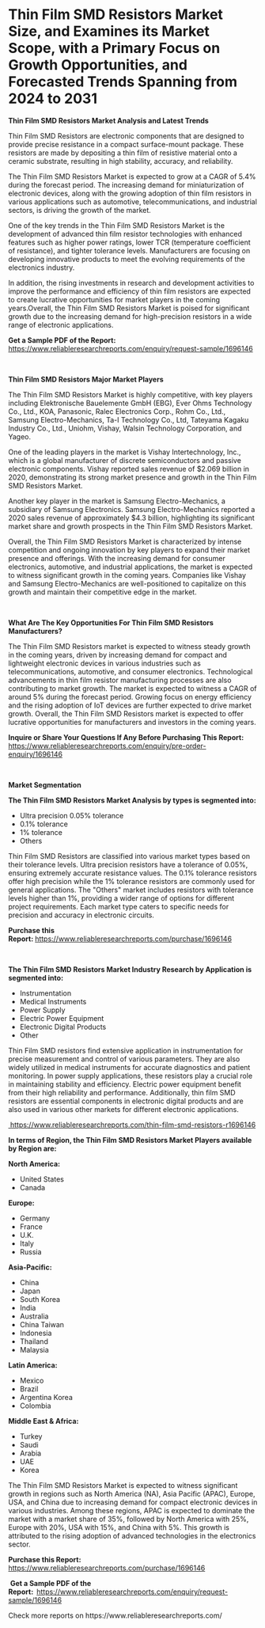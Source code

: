 <p><h1>Thin Film SMD Resistors Market Size, and Examines its Market Scope, with a Primary Focus on Growth Opportunities, and Forecasted Trends Spanning from 2024 to 2031</h1></p><p><strong>Thin Film SMD Resistors Market Analysis and Latest Trends</strong></p>
<p><p>Thin Film SMD Resistors are electronic components that are designed to provide precise resistance in a compact surface-mount package. These resistors are made by depositing a thin film of resistive material onto a ceramic substrate, resulting in high stability, accuracy, and reliability.</p><p>The Thin Film SMD Resistors Market is expected to grow at a CAGR of 5.4% during the forecast period. The increasing demand for miniaturization of electronic devices, along with the growing adoption of thin film resistors in various applications such as automotive, telecommunications, and industrial sectors, is driving the growth of the market.</p><p>One of the key trends in the Thin Film SMD Resistors Market is the development of advanced thin film resistor technologies with enhanced features such as higher power ratings, lower TCR (temperature coefficient of resistance), and tighter tolerance levels. Manufacturers are focusing on developing innovative products to meet the evolving requirements of the electronics industry.</p><p>In addition, the rising investments in research and development activities to improve the performance and efficiency of thin film resistors are expected to create lucrative opportunities for market players in the coming years.Overall, the Thin Film SMD Resistors Market is poised for significant growth due to the increasing demand for high-precision resistors in a wide range of electronic applications.</p></p>
<p><strong>Get a Sample PDF of the Report:&nbsp;</strong> <a href="https://www.reliableresearchreports.com/enquiry/request-sample/1696146">https://www.reliableresearchreports.com/enquiry/request-sample/1696146</a></p>
<p>&nbsp;</p>
<p><strong>Thin Film SMD Resistors Major Market Players</strong></p>
<p><p>The Thin Film SMD Resistors Market is highly competitive, with key players including Elektronische Bauelemente GmbH (EBG), Ever Ohms Technology Co., Ltd., KOA, Panasonic, Ralec Electronics Corp., Rohm Co., Ltd., Samsung Electro-Mechanics, Ta-I Technology Co., Ltd, Tateyama Kagaku Industry Co., Ltd., Uniohm, Vishay, Walsin Technology Corporation, and Yageo. </p><p>One of the leading players in the market is Vishay Intertechnology, Inc., which is a global manufacturer of discrete semiconductors and passive electronic components. Vishay reported sales revenue of $2.069 billion in 2020, demonstrating its strong market presence and growth in the Thin Film SMD Resistors Market.</p><p>Another key player in the market is Samsung Electro-Mechanics, a subsidiary of Samsung Electronics. Samsung Electro-Mechanics reported a 2020 sales revenue of approximately $4.3 billion, highlighting its significant market share and growth prospects in the Thin Film SMD Resistors Market.</p><p>Overall, the Thin Film SMD Resistors Market is characterized by intense competition and ongoing innovation by key players to expand their market presence and offerings. With the increasing demand for consumer electronics, automotive, and industrial applications, the market is expected to witness significant growth in the coming years. Companies like Vishay and Samsung Electro-Mechanics are well-positioned to capitalize on this growth and maintain their competitive edge in the market.</p></p>
<p>&nbsp;</p>
<p><strong>What Are The Key Opportunities For Thin Film SMD Resistors Manufacturers?</strong></p>
<p><p>The Thin Film SMD Resistors market is expected to witness steady growth in the coming years, driven by increasing demand for compact and lightweight electronic devices in various industries such as telecommunications, automotive, and consumer electronics. Technological advancements in thin film resistor manufacturing processes are also contributing to market growth. The market is expected to witness a CAGR of around 5% during the forecast period. Growing focus on energy efficiency and the rising adoption of IoT devices are further expected to drive market growth. Overall, the Thin Film SMD Resistors market is expected to offer lucrative opportunities for manufacturers and investors in the coming years.</p></p>
<p><strong>Inquire or Share Your Questions If Any Before Purchasing This Report:</strong> <a href="https://www.reliableresearchreports.com/enquiry/pre-order-enquiry/1696146">https://www.reliableresearchreports.com/enquiry/pre-order-enquiry/1696146</a></p>
<p>&nbsp;</p>
<p><strong>Market Segmentation</strong></p>
<p><strong>The Thin Film SMD Resistors Market Analysis by types is segmented into:</strong></p>
<p><ul><li>Ultra precision 0.05% tolerance</li><li>0.1% tolerance</li><li>1% tolerance</li><li>Others</li></ul></p>
<p><p>Thin Film SMD Resistors are classified into various market types based on their tolerance levels. Ultra precision resistors have a tolerance of 0.05%, ensuring extremely accurate resistance values. The 0.1% tolerance resistors offer high precision while the 1% tolerance resistors are commonly used for general applications. The "Others" market includes resistors with tolerance levels higher than 1%, providing a wider range of options for different project requirements. Each market type caters to specific needs for precision and accuracy in electronic circuits.</p></p>
<p><strong>Purchase this Report:&nbsp;</strong><a href="https://www.reliableresearchreports.com/purchase/1696146">https://www.reliableresearchreports.com/purchase/1696146</a></p>
<p>&nbsp;</p>
<p><strong>The Thin Film SMD Resistors Market Industry Research by Application is segmented into:</strong></p>
<p><ul><li>Instrumentation</li><li>Medical Instruments</li><li>Power Supply</li><li>Electric Power Equipment</li><li>Electronic Digital Products</li><li>Other</li></ul></p>
<p><p>Thin Film SMD resistors find extensive application in instrumentation for precise measurement and control of various parameters. They are also widely utilized in medical instruments for accurate diagnostics and patient monitoring. In power supply applications, these resistors play a crucial role in maintaining stability and efficiency. Electric power equipment benefit from their high reliability and performance. Additionally, thin film SMD resistors are essential components in electronic digital products and are also used in various other markets for different electronic applications.</p></p>
<p><a href="https://www.reliableresearchreports.com/thin-film-smd-resistors-r1696146">&nbsp;https://www.reliableresearchreports.com/thin-film-smd-resistors-r1696146</a></p>
<p><strong>In terms of Region, the Thin Film SMD Resistors Market Players available by Region are:</strong></p>
<p>
    <p> <strong> North America: </strong>
        <ul>
            <li>United States</li>
            <li>Canada</li>
        </ul>
        </p> 
    <p> <strong> Europe: </strong>
        <ul>
            <li>Germany</li>
            <li>France</li>
            <li>U.K.</li>
            <li>Italy</li>
            <li>Russia</li>
        </ul>
        </p> 
    <p> <strong> Asia-Pacific: </strong>
        <ul>
            <li>China</li>
            <li>Japan</li>
            <li>South Korea</li>
            <li>India</li>
            <li>Australia</li>
            <li>China Taiwan</li>
            <li>Indonesia</li>
            <li>Thailand</li>
            <li>Malaysia</li>
        </ul>
        </p> 
    <p> <strong> Latin America: </strong>
        <ul>
            <li>Mexico</li>
            <li>Brazil</li>
            <li>Argentina Korea</li>
            <li>Colombia</li>
        </ul>
        </p> 
    <p> <strong> Middle East & Africa: </strong>
        <ul>
            <li>Turkey</li>
            <li>Saudi</li>
            <li>Arabia</li>
            <li>UAE</li>
            <li>Korea</li>
        </ul>
    </p>
    </p>
<p><p>The Thin Film SMD Resistors Market is expected to witness significant growth in regions such as North America (NA), Asia Pacific (APAC), Europe, USA, and China due to increasing demand for compact electronic devices in various industries. Among these regions, APAC is expected to dominate the market with a market share of 35%, followed by North America with 25%, Europe with 20%, USA with 15%, and China with 5%. This growth is attributed to the rising adoption of advanced technologies in the electronics sector.</p></p>
<p><strong>Purchase this Report: </strong><a href="https://www.reliableresearchreports.com/purchase/1696146">https://www.reliableresearchreports.com/purchase/1696146</a></p>
<p>&nbsp;<strong>Get a Sample PDF of the Report:&nbsp;&nbsp;</strong><a href="https://www.reliableresearchreports.com/enquiry/request-sample/1696146">https://www.reliableresearchreports.com/enquiry/request-sample/1696146</a></p>
<p><strong></strong></p>
<p>Check more reports on https://www.reliableresearchreports.com/</p>